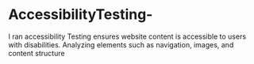 # AccessibilityTesting-
I ran accessibility Testing ensures website content is accessible to users with disabilities. Analyzing elements such as navigation, images, and content structure
